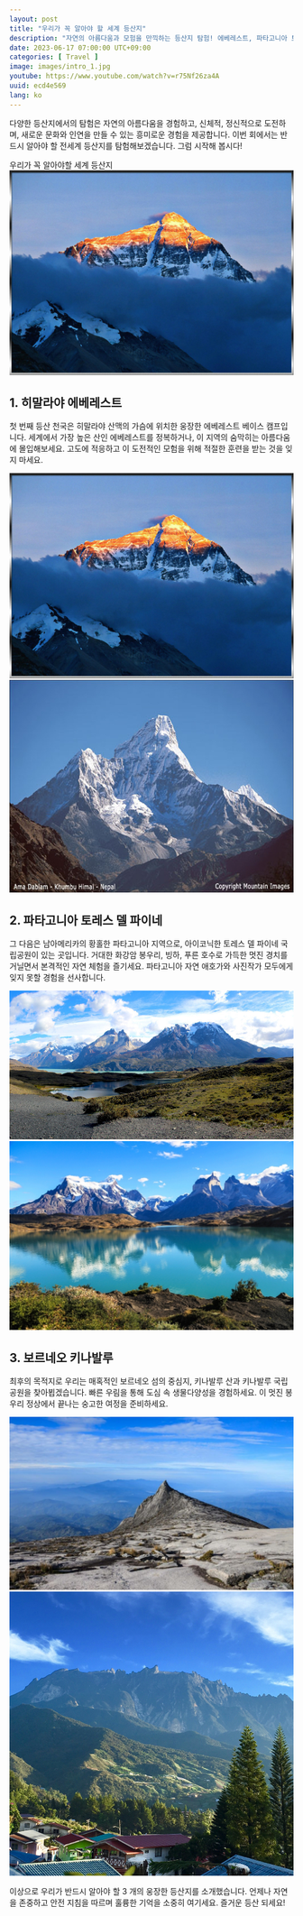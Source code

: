 ```yaml
---
layout: post
title: "우리가 꼭 알아야 할 세계 등산지"
description: "자연의 아름다움과 모험을 만끽하는 등산지 탐험! 에베레스트, 파타고니아 토레스 델 파이네, 키나발루와 함께 새로운 경험과 인연을 만들어보세요. #등산 #모험 #자연체험 #경치 #놀라운풍경 #현대탐험 #자연의매력"
date: 2023-06-17 07:00:00 UTC+09:00
categories: [ Travel ]
image: images/intro_1.jpg
youtube: https://www.youtube.com/watch?v=r75Nf26za4A
uuid: ecd4e569
lang: ko
---
```


다양한 등산지에서의 탐험은 자연의 아름다움을 경험하고, 신체적, 정신적으로 도전하며, 새로운 문화와 인연을 만들 수 있는 흥미로운 경험을 제공합니다.
이번 회에서는 반드시 알아야 할 전세계 등산지를 탐험해보겠습니다. 그럼 시작해 봅시다!

우리가 꼭 알아야할 세계 등산지
![hide](images/1_1.jpg)

## 1. 히말라야 에베레스트
첫 번째 등산 천국은 히말라야 산맥의 가슴에 위치한 웅장한 에베레스트 베이스 캠프입니다. 세계에서 가장 높은 산인 에베레스트를 정복하거나, 이 지역의 숨막히는 아름다움에 몰입해보세요. 고도에 적응하고 이 도전적인 모험을 위해 적절한 훈련을 받는 것을 잊지 마세요.

![1_1.jpg](images/1_1.jpg)
![1_2.jpg](images/1_2.jpg)

## 2. 파타고니아 토레스 델 파이네
그 다음은 남아메리카의 황홀한 파타고니아 지역으로, 아이코닉한 토레스 델 파이네 국립공원이 있는 곳입니다. 거대한 화강암 봉우리, 빙하, 푸른 호수로 가득한 멋진 경치를 거닐면서 본격적인 자연 체험을 즐기세요. 파타고니아 자연 애호가와 사진작가 모두에게 잊지 못할 경험을 선사합니다.

![2_1.jpg](images/2_1.jpg)
![2_2.jpg](images/2_2.jpg)

## 3. 보르네오 키나발루
최후의 목적지로 우리는 매혹적인 보르네오 섬의 중심지, 키나발루 산과 키나발루 국립공원을 찾아뵙겠습니다. 빠른 우림을 통해 도심 속 생물다양성을 경험하세요. 이 멋진 봉우리 정상에서 끝나는 숭고한 여정을 준비하세요.

![3_1.jpg](images/3_1.jpg)
![3_2.jpg](images/3_2.jpg)

이상으로 우리가 반드시 알아야 할 3 개의 웅장한 등산지를 소개했습니다. 언제나 자연을 존중하고 안전 지침을 따르며 훌륭한 기억을 소중히 여기세요. 즐거운 등산 되세요!